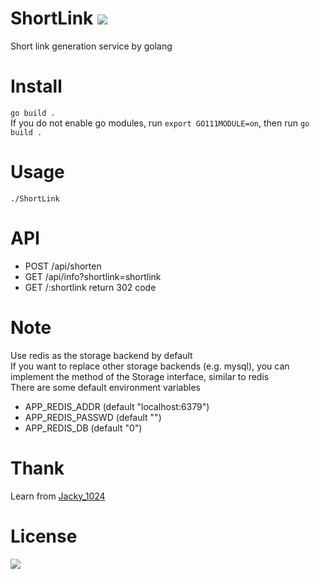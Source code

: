 # ShortLink ![](https://img.shields.io/badge/language-golang-blue)  
Short link generation service by golang
# Install
`go build .`  
If you do not enable go modules, run `export GO111MODULE=on`, then run `go build .`  
# Usage
`./ShortLink`  
# API
  - POST /api/shorten  
  - GET /api/info?shortlink=shortlink  
  - GET /:shortlink return 302 code  
# Note  
  Use redis as the storage backend by default  
  If you want to replace other storage backends (e.g. mysql), you can implement the method of the Storage interface, similar to redis  
  There are some default environment variables  
  - APP_REDIS_ADDR (default "localhost:6379")
  - APP_REDIS_PASSWD (default "")
  - APP_REDIS_DB (default "0")
# Thank
Learn from [Jacky_1024](https://www.imooc.com/learn/1150)
# License
![](https://img.shields.io/badge/License-MIT-blue.svg)
